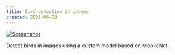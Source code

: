 ```yaml
---
title: Bird detection in images
created: 2021-06-08
---
```


[![Screenshot](https://craigmerchant.dev/samples/bird_detection/screenshot.jpg)](https://craigmerchant.dev/samples/bird_detection)

Detect birds in images using a custom model based on MobileNet.
